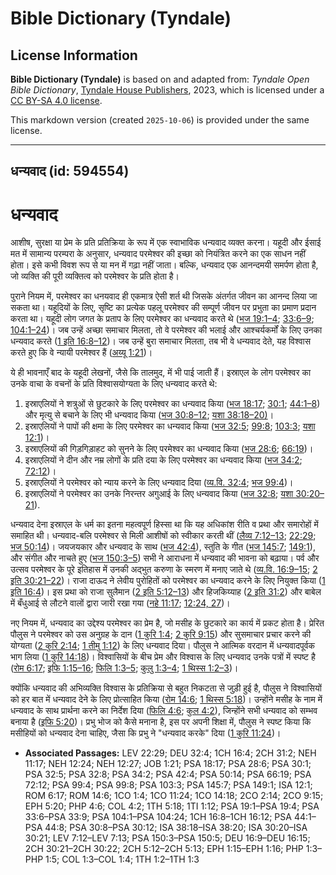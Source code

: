 # Bible Dictionary (Tyndale)

## License Information

**Bible Dictionary (Tyndale)** is based on and adapted from: _Tyndale Open Bible Dictionary_, [Tyndale House Publishers](https://tyndaleopenresources.com/), 2023, which is licensed under a [CC BY-SA 4.0 license](https://creativecommons.org/licenses/by-sa/4.0/legalcode.en).

This markdown version (created `2025-10-06`) is provided under the same license.



--------------------------------

## धन्यवाद (id: 594554)

धन्यवाद
=======

आशीष, सुरक्षा या प्रेम के प्रति प्रतिक्रिया के रूप में एक स्वाभाविक धन्यवाद व्यक्त करना। यहूदी और ईसाई मत में सामान्य परम्परा के अनुसार, धन्यवाद परमेश्वर की इच्छा को नियंत्रित करने का एक साधन नहीं होता। इसे कभी विवश रूप से या मन में गढ़ा नहीं जाता। बल्कि, धन्यवाद एक आनन्दमयी समर्पण होता है, जो व्यक्ति की पूरी व्यक्तित्व को परमेश्वर के प्रति होता है।

पुराने नियम में, परमेश्वर का धनयवाद ही एकमात्र ऐसी शर्त थी जिसके अंतर्गत जीवन का आनन्द लिया जा सकता था। यहूदियों के लिए, सृष्टि का प्रत्येक पहलू परमेश्वर की सम्पूर्ण जीवन पर प्रभुता का प्रमाण प्रदान करता था। यहूदी लोग जगत के प्रताप के लिए परमेश्वर का धन्यवाद करते थे ([भज 19:1–4](https://ref.ly/Ps19:1-Ps19:4); [33:6–9](https://ref.ly/Ps33:6-Ps33:9); [104:1–24](https://ref.ly/Ps104:1-Ps104:24))। जब उन्हें अच्छा समाचार मिलता, तो वे परमेश्वर की भलाई और आश्चर्यकर्मों के लिए उनका धन्यवाद करते ([1 इति 16:8–12](https://ref.ly/1Chr16:8-1Chr16:12))। जब उन्हें बुरा समाचार मिलता, तब भी वे धन्यवाद देते, यह विश्वास करते हुए कि वे न्यायी परमेश्वर हैं ([अय्यू 1:21](https://ref.ly/Job1:21))।

ये ही भावनाएँ बाद के यहूदी लेखनों, जैसे कि तालमुद, में भी पाई जाती हैं। इस्राएल के लोग परमेश्वर का उनके वाचा के वचनों के प्रति विश्वासयोग्यता के लिए धन्यवाद करते थे:

1. इस्राएलियों ने शत्रुओं से छुटकारे के लिए परमेश्वर का धन्यवाद किया ([भज 18:17](https://ref.ly/Ps18:17); [30:1](https://ref.ly/Ps30:1); [44:1–8](https://ref.ly/Ps44:1-Ps44:8)) और मृत्यु से बचाने के लिए भी धन्यवाद किया ([भज 30:8–12](https://ref.ly/Ps30:8-Ps30:12); [यशा 38:18–20\)](https://ref.ly/Isa38:18-Isa38:20)।
2. इस्राएलियों ने पापों की क्षमा के लिए परमेश्वर का धन्यवाद किया ([भज 32:5](https://ref.ly/Ps32:5); [99:8](https://ref.ly/Ps99:8); [103:3](https://ref.ly/Ps103:3); [यशा 12:1](https://ref.ly/Isa12:1))।
3. इस्राएलियों की गिड़गिड़ाहट को सुनने के लिए परमेश्वर का धन्यवाद किया ([भज 28:6](https://ref.ly/Ps28:6); [66:19](https://ref.ly/Ps66:19))।
4. इस्राएलियों ने दीन और नम्र लोगों के प्रति दया के लिए परमेश्वर का धन्यवाद किया ([भज 34:2](https://ref.ly/Ps34:2); [72:12](https://ref.ly/Ps72:12))।
5. इस्राएलियों ने परमेश्वर को न्याय करने के लिए धन्यवाद दिया ([व्य.वि. 32:4](https://ref.ly/Deut32:4); [भज 99:4](https://ref.ly/Ps99:4))।
6. इस्राएलियों ने परमेश्वर का उनके निरन्तर अगुआई के लिए धन्यवाद किया ([भज 32:8](https://ref.ly/Ps32:8); [यशा 30:20–21](https://ref.ly/Isa30:20-Isa30:21)).

धन्यवाद देना इस्राएल के धर्म का इतना महत्वपूर्ण हिस्सा था कि यह अधिकांश रीति व प्रथा और समारोहों में समाहित थी। धन्यवाद\-बलि परमेश्वर से मिली आशीषों को स्वीकार करती थीं ([लैव्य 7:12–13](https://ref.ly/Lev7:12-Lev7:13); [22:29](https://ref.ly/Lev22:29); [भज 50:14](https://ref.ly/Ps50:14))। जयजयकार और धन्यवाद के साथ ([भज 42:4](https://ref.ly/Ps42:4)), स्तुति के गीत ([भज 145:7](https://ref.ly/Ps145:7); [149:1](https://ref.ly/Ps149:1)), और संगीत और नाचते हुए ([भज 150:3–5](https://ref.ly/Ps150:3-Ps150:5)) सभी ने आराधना में धन्यवाद की भावना को बढ़ाया। पर्व और उत्सव परमेश्वर के पूरे इतिहास में उनकी अद्भुत करुणा के स्मरण में मनाए जाते थे ([व्य.वि. 16:9–15](https://ref.ly/Deut16:9-Deut16:15); [2 इति 30:21–22](https://ref.ly/2Chr30:21-2Chr30:22))। राजा दाऊद ने लेवीय पुरोहितों को परमेश्वर का धन्यवाद करने के लिए नियुक्त किया ([1 इति 16:4](https://ref.ly/1Chr16:4))। इस प्रथा को राजा सुलैमान ([2 इति 5:12–13](https://ref.ly/2Chr5:12-2Chr5:13)) और हिजकिय्याह ([2 इति 31:2](https://ref.ly/2Chr31:2)) और बाबेल में बँधुआई से लौटने वालों द्वारा जारी रखा गया ([नहे 11:17](https://ref.ly/Neh11:17); [12:24, 27](https://ref.ly/Neh12:24,Neh12:27))।

नए नियम में, धन्यवाद का उद्देश्य परमेश्वर का प्रेम है, जो मसीह के छुटकारे का कार्य में प्रकट होता है। प्रेरित पौलुस ने परमेश्वर को उस अनुग्रह के दान ([1 कुरि 1:4](https://ref.ly/1Cor1:4); [2 कुरि 9:15](https://ref.ly/2Cor9:15)) और सुसमाचार प्रचार करने की योग्यता ([2 कुरि 2:14](https://ref.ly/2Cor2:14); [1 तीमु 1:12](https://ref.ly/1Tim1:12)) के लिए धन्यवाद दिया। पौलुस ने आत्मिक वरदान में धन्यवादपूर्वक भाग लिया ([1 कुरि 14:18](https://ref.ly/1Cor14:18))। विश्वासियों के बीच प्रेम और विश्वास के लिए धन्यवाद उनके पत्रों में स्पष्ट है ([रोम 6:17](https://ref.ly/Rom6:17); [इफि 1:15–16](https://ref.ly/Eph1:15-Eph1:16); [फिलि 1:3–5](https://ref.ly/Phil1:3-Phil1:5); [कुलु 1:3–4](https://ref.ly/Col1:3-Col1:4); [1 थिस्स 1:2–3](https://ref.ly/1Thess1:2-1Thess1:3))।

क्योंकि धन्यवाद की अभिव्यक्ति विश्वास के प्रतिक्रिया से बहुत निकटता से जुड़ी हुई है, पौलुस ने विश्वासियों को हर बात में धन्यवाद देने के लिए प्रोत्साहित किया ([रोम 14:6](https://ref.ly/Rom14:6); [1 थिस्स 5:18](https://ref.ly/1Thess5:18))। उन्होंने मसीह के नाम में धन्यवाद के साथ प्रार्थना करने का निर्देश दिया ([फिलि 4:6](https://ref.ly/Phil4:6); [कुल 4:2](https://ref.ly/Col4:2)), जिन्होंने सभी धन्यवाद को सम्भव बनाया है ([इफि 5:20](https://ref.ly/Eph5:20))। प्रभु भोज को कैसे मनाना है, इस पर अपनी शिक्षा में, पौलुस ने स्पष्ट किया कि मसीहियों को धन्यवाद देना चाहिए, जैसा कि प्रभु ने "धन्यवाद करके" दिया ([1 कुरि 11:24](https://ref.ly/1Cor11:24))।

* **Associated Passages:** LEV 22:29; DEU 32:4; 1CH 16:4; 2CH 31:2; NEH 11:17; NEH 12:24; NEH 12:27; JOB 1:21; PSA 18:17; PSA 28:6; PSA 30:1; PSA 32:5; PSA 32:8; PSA 34:2; PSA 42:4; PSA 50:14; PSA 66:19; PSA 72:12; PSA 99:4; PSA 99:8; PSA 103:3; PSA 145:7; PSA 149:1; ISA 12:1; ROM 6:17; ROM 14:6; 1CO 1:4; 1CO 11:24; 1CO 14:18; 2CO 2:14; 2CO 9:15; EPH 5:20; PHP 4:6; COL 4:2; 1TH 5:18; 1TI 1:12; PSA 19:1–PSA 19:4; PSA 33:6–PSA 33:9; PSA 104:1–PSA 104:24; 1CH 16:8–1CH 16:12; PSA 44:1–PSA 44:8; PSA 30:8–PSA 30:12; ISA 38:18–ISA 38:20; ISA 30:20–ISA 30:21; LEV 7:12–LEV 7:13; PSA 150:3–PSA 150:5; DEU 16:9–DEU 16:15; 2CH 30:21–2CH 30:22; 2CH 5:12–2CH 5:13; EPH 1:15–EPH 1:16; PHP 1:3–PHP 1:5; COL 1:3–COL 1:4; 1TH 1:2–1TH 1:3

